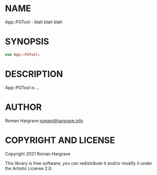 NAME
====

App::PGTool - blah blah blah

SYNOPSIS
========

```raku
use App::PGTool;
```

DESCRIPTION
===========

App::PGTool is ...

AUTHOR
======

Roman Hargrave <roman@hargrave.info>

COPYRIGHT AND LICENSE
=====================

Copyright 2021 Roman Hargrave

This library is free software; you can redistribute it and/or modify it under the Artistic License 2.0.

